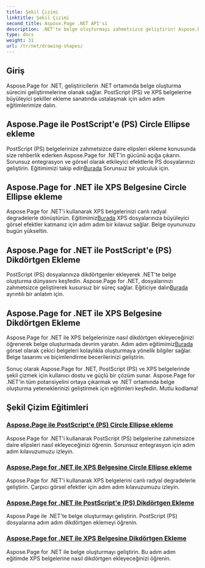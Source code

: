 ```yaml
---
title: Şekil Çizimi
linktitle: Şekil Çizimi
second_title: Aspose.Page .NET API'si
description: .NET'te belge oluşturmayı zahmetsizce geliştirin! Aspose.Page .NET'i kullanarak PostScript'e (PS) daire, elips ve dikdörtgen eklemeye ilişkin adım adım eğitimleri öğrenin.
type: docs
weight: 31
url: /tr/net/drawing-shapes/
---
```

## Giriş

Aspose.Page for .NET, geliştiricilerin .NET ortamında belge oluşturma sürecini geliştirmelerine olanak sağlar. PostScript (PS) ve XPS belgelerine büyüleyici şekiller ekleme sanatında ustalaşmak için adım adım eğitimlerimize dalın.

## Aspose.Page ile PostScript'e (PS) Circle Ellipse ekleme
PostScript (PS) belgelerinize zahmetsizce daire elipsleri ekleme konusunda size rehberlik ederken Aspose.Page for .NET'in gücünü açığa çıkarın. Sorunsuz entegrasyon ve görsel olarak etkileyici efektlerle PS dosyalarınızı geliştirin. Eğitimimizi takip edin[Burada](./add-circle-ellipse-to-postscript-ps/) Sorunsuz bir yolculuk için.

## Aspose.Page for .NET ile XPS Belgesine Circle Ellipse ekleme
 Aspose.Page for .NET'i kullanarak XPS belgelerinizi canlı radyal degradelerle dönüştürün. Eğitimimiz[Burada](./add-circle-ellipse-to-xps-document/) XPS dosyalarınıza büyüleyici görsel efektler katmanız için adım adım bir kılavuz sağlar. Belge oyununuzu bugün yükseltin.

## Aspose.Page for .NET ile PostScript'e (PS) Dikdörtgen Ekleme
 PostScript (PS) dosyalarınıza dikdörtgenler ekleyerek .NET'te belge oluşturma dünyasını keşfedin. Aspose.Page for .NET, dosyalarınızı zahmetsizce geliştirerek kusursuz bir süreç sağlar. Eğiticiye dalın[Burada](./add-rectangle-to-postscript-ps/) ayrıntılı bir anlatım için.

## Aspose.Page for .NET ile XPS Belgesine Dikdörtgen Ekleme
Aspose.Page for .NET ile XPS belgelerinize nasıl dikdörtgen ekleyeceğinizi öğrenerek belge oluşturmada devrim yaratın. Adım adım eğitimimiz[Burada](./add-rectangle-to-xps-document/) görsel olarak çekici belgeleri kolaylıkla oluşturmaya yönelik bilgiler sağlar. Belge tasarımı ve biçimlendirme becerilerinizi geliştirin.

Sonuç olarak Aspose.Page for .NET, PostScript (PS) ve XPS belgelerinde şekil çizmek için kullanıcı dostu ve güçlü bir çözüm sunar. Aspose.Page for .NET'in tüm potansiyelini ortaya çıkarmak ve .NET ortamında belge oluşturma yeteneklerinizi geliştirmek için eğitimleri keşfedin. Mutlu kodlama!
## Şekil Çizim Eğitimleri
### [Aspose.Page ile PostScript'e (PS) Circle Ellipse ekleme](./add-circle-ellipse-to-postscript-ps/)
Aspose.Page for .NET'i kullanarak PostScript (PS) belgelerine zahmetsizce daire elipsleri nasıl ekleyeceğinizi öğrenin. Sorunsuz entegrasyon için adım adım kılavuzumuzu izleyin.
### [Aspose.Page for .NET ile XPS Belgesine Circle Ellipse ekleme](./add-circle-ellipse-to-xps-document/)
Aspose.Page for .NET'i kullanarak XPS belgelerini canlı radyal degradelerle geliştirin. Çarpıcı görsel efektler için adım adım kılavuzumuzu izleyin.
### [Aspose.Page for .NET ile PostScript'e (PS) Dikdörtgen Ekleme](./add-rectangle-to-postscript-ps/)
Aspose.Page ile .NET'te belge oluşturmayı geliştirin. PostScript (PS) dosyalarına adım adım dikdörtgen eklemeyi öğrenin.
### [Aspose.Page for .NET ile XPS Belgesine Dikdörtgen Ekleme](./add-rectangle-to-xps-document/)
Aspose.Page for .NET ile belge oluşturmayı geliştirin. Bu adım adım eğitimde XPS belgelerine nasıl dikdörtgen ekleyeceğinizi öğrenin.